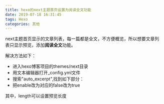 ```yaml
---
title: hexo的next主题首页设置为阅读全文功能
date: 2019-07-18 16:31:45
tags: Hexo
categories: 其他
---
```


next主题首页显示的文章列表，每一篇都是全文，不方便概览，所以想要文章列表只显示预览，添加**阅读全文**功能。

解决方法如下：

- 进入hexo博客项目的themes/next目录
- 用文本编辑器打开_config.yml文件
- 搜索"auto_excerpt",找到如下部分：
- 把enable改为对应的false改为true

其中，length可以设置预览长度